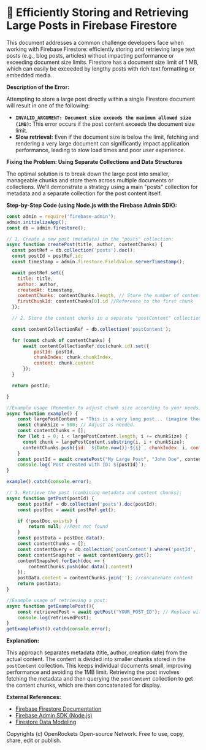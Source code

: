 # 🐞 Efficiently Storing and Retrieving Large Posts in Firebase Firestore


This document addresses a common challenge developers face when working with Firebase Firestore: efficiently storing and retrieving large text posts (e.g., blog posts, articles) without impacting performance or exceeding document size limits.  Firestore has a document size limit of 1 MB, which can easily be exceeded by lengthy posts with rich text formatting or embedded media.

**Description of the Error:**

Attempting to store a large post directly within a single Firestore document will result in one of the following:

* **`INVALID_ARGUMENT: Document size exceeds the maximum allowed size (1MB)`:** This error occurs if the post content exceeds the document size limit.
* **Slow retrieval:**  Even if the document size is below the limit, fetching and rendering a very large document can significantly impact application performance, leading to slow load times and poor user experience.


**Fixing the Problem:  Using Separate Collections and Data Structures**

The optimal solution is to break down the large post into smaller, manageable chunks and store them across multiple documents or collections.  We'll demonstrate a strategy using a main "posts" collection for metadata and a separate collection for the post content itself.

**Step-by-Step Code (using Node.js with the Firebase Admin SDK):**

```javascript
const admin = require('firebase-admin');
admin.initializeApp();
const db = admin.firestore();

// 1. Create a new post (metadata) in the "posts" collection:
async function createPost(title, author, contentChunks) {
  const postRef = db.collection('posts').doc();
  const postId = postRef.id;
  const timestamp = admin.firestore.FieldValue.serverTimestamp();

  await postRef.set({
    title: title,
    author: author,
    createdAt: timestamp,
    contentChunks: contentChunks.length, // Store the number of content chunks
    firstChunkId: contentChunks[0].id //Reference to the first chunk
  });

  // 2. Store the content chunks in a separate "postContent" collection:

  const contentCollectionRef = db.collection('postContent');

  for (const chunk of contentChunks) {
      await contentCollectionRef.doc(chunk.id).set({
          postId: postId,
          chunkIndex: chunk.chunkIndex,
          content: chunk.content
      });
  }

  return postId;

}

//Example usage (Remember to adjust chunk size according to your needs):
async function example() {
    const largePostContent = "This is a very long post... (imagine thousands of words)";
    const chunkSize = 500; // Adjust as needed.
    const contentChunks = [];
    for (let i = 0; i < largePostContent.length; i += chunkSize) {
      const chunk = largePostContent.substring(i, i + chunkSize);
      contentChunks.push({id: `${Date.now()}-${i}`, chunkIndex: i, content: chunk})
    }
    const postId = await createPost("My Large Post", "John Doe", contentChunks);
    console.log(`Post created with ID: ${postId}`);
}

example().catch(console.error);

// 3. Retrieve the post (combining metadata and content chunks):
async function getPost(postId) {
    const postRef = db.collection('posts').doc(postId);
    const postDoc = await postRef.get();

    if (!postDoc.exists) {
        return null; //Post not found
    }
    const postData = postDoc.data();
    const contentChunks = [];
    const contentQuery = db.collection('postContent').where('postId', '==', postId).orderBy('chunkIndex');
    const contentSnapshot = await contentQuery.get();
    contentSnapshot.forEach(doc => {
        contentChunks.push(doc.data().content)
    });
    postData.content = contentChunks.join(''); //concatenate content
    return postData;
}

//Example usage of retrieving a post:
async function getExamplePost(){
    const retrievedPost = await getPost("YOUR_POST_ID"); // Replace with actual post ID
    console.log(retrievedPost);
}
getExamplePost().catch(console.error);
```


**Explanation:**

This approach separates metadata (title, author, creation date) from the actual content.  The content is divided into smaller chunks stored in the `postContent` collection.  This keeps individual documents small, improving performance and avoiding the 1MB limit.  Retrieving the post involves fetching the metadata and then querying the `postContent` collection to get the content chunks, which are then concatenated for display.

**External References:**

* [Firebase Firestore Documentation](https://firebase.google.com/docs/firestore)
* [Firebase Admin SDK (Node.js)](https://firebase.google.com/docs/admin/setup)
* [Firestore Data Modeling](https://firebase.google.com/docs/firestore/design/schemas)


Copyrights (c) OpenRockets Open-source Network. Free to use, copy, share, edit or publish.

